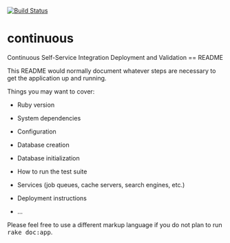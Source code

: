 [![Build Status](https://travis-ci.org/Tiger66639/continuous.svg)](https://travis-ci.org/Tiger66639/continuous)
# continuous
Continuous Self-Service Integration Deployment and Validation
== README

This README would normally document whatever steps are necessary to get the
application up and running.

Things you may want to cover:

* Ruby version

* System dependencies

* Configuration

* Database creation

* Database initialization

* How to run the test suite

* Services (job queues, cache servers, search engines, etc.)

* Deployment instructions

* ...


Please feel free to use a different markup language if you do not plan to run
<tt>rake doc:app</tt>.
